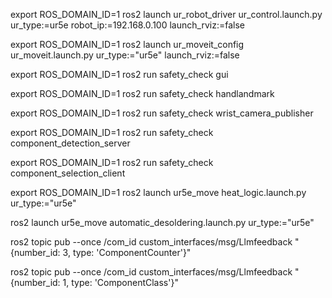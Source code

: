 export ROS_DOMAIN_ID=1
ros2 launch ur_robot_driver ur_control.launch.py ur_type:=ur5e robot_ip:=192.168.0.100 launch_rviz:=false

export ROS_DOMAIN_ID=1
ros2 launch ur_moveit_config ur_moveit.launch.py ur_type:="ur5e" launch_rviz:=false


export ROS_DOMAIN_ID=1
ros2 run safety_check gui

export ROS_DOMAIN_ID=1
ros2 run safety_check handlandmark

export ROS_DOMAIN_ID=1
ros2 run safety_check wrist_camera_publisher

export ROS_DOMAIN_ID=1
ros2 run safety_check component_detection_server

export ROS_DOMAIN_ID=1
ros2 run safety_check component_selection_client 



export ROS_DOMAIN_ID=1
ros2 launch ur5e_move heat_logic.launch.py ur_type:="ur5e"

ros2 launch ur5e_move automatic_desoldering.launch.py ur_type:="ur5e"


ros2 topic pub --once /com_id custom_interfaces/msg/Llmfeedback "{number_id: 3, type: 'ComponentCounter'}"

ros2 topic pub --once /com_id custom_interfaces/msg/Llmfeedback "{number_id: 1, type: 'ComponentClass'}"
